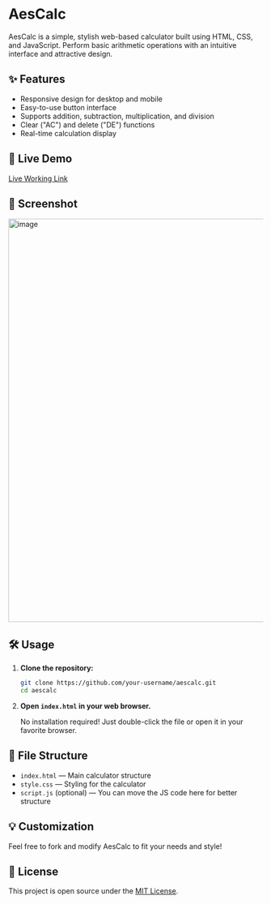 # AesCalc

AesCalc is a simple, stylish web-based calculator built using HTML, CSS, and JavaScript. Perform basic arithmetic operations with an intuitive interface and attractive design.

## ✨ Features

- Responsive design for desktop and mobile  
- Easy-to-use button interface  
- Supports addition, subtraction, multiplication, and division  
- Clear ("AC") and delete ("DE") functions  
- Real-time calculation display

## 🚀 Live Demo

[Live Working Link](https://eklavyamathur9.github.io/AesCalc/)

## 📸 Screenshot

<img width="584" height="796" alt="image" src="https://github.com/user-attachments/assets/16909ac0-41be-4e07-bf59-06ff9dfebc79" />


## 🛠️ Usage

1. **Clone the repository:**

    ```bash
    git clone https://github.com/your-username/aescalc.git
    cd aescalc
    ```

2. **Open `index.html` in your web browser.**

    No installation required! Just double-click the file or open it in your favorite browser.

## 📂 File Structure

- `index.html` &mdash; Main calculator structure  
- `style.css` &mdash; Styling for the calculator  
- `script.js` (optional) &mdash; You can move the JS code here for better structure

## 💡 Customization

Feel free to fork and modify AesCalc to fit your needs and style!

## 📄 License

This project is open source under the [MIT License](LICENSE).
